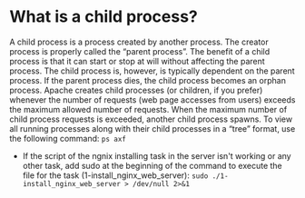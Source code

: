 # What is a child process? #
A child process is a process created by another process. The creator process is properly called the “parent process”. The benefit of a child process is that it can start or stop at will without affecting the parent process. The child process is, however, is typically dependent on the parent process. If the parent process dies, the child process becomes an orphan process.
Apache creates child processes (or children, if you prefer) whenever the number of requests (web page accesses from users) exceeds the maximum allowed number of requests. When the maximum number of child process requests is exceeded, another child process spawns.
To view all running processes along with their child processes in a “tree” format, use the following command:
``` ps axf ```

- If the script of the ngnix installing task in the server isn't working or any other task, add sudo at the beginning of the command to execute the file for the task (1-install_nginx_web_server): ``` sudo ./1-install_nginx_web_server > /dev/null 2>&1 ```

